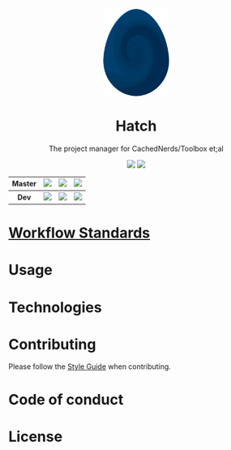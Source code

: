 <p align = "center"><img src="logo/egg.png" /></p>

<h1 align="center">Hatch</h1>
<p align="center">The project manager for CachedNerds/Toolbox et;al</p>

<p align="center">
  <img src="https://img.shields.io/github/release/CachedNerds/hatch/all.svg?label=pre-release">
  <a href="https://www.apache.org/licenses/LICENSE-2.0"><img src="https://img.shields.io/github/license/CachedNerds/Hatch.svg"></a>
</p>

<div align="center">
<table>
  <tr>
    <th >Master</th>
    <th align="center"><a href="https://travis-ci.org/CachedNerds/Hatch"><img src="https://travis-ci.org/CachedNerds/Hatch.svg?branch=master"></a></th>
    <th align="center"><a href="https://ci.appveyor.com/project/DannyPeck/hatch/branch/master"><img src="https://ci.appveyor.com/api/projects/status/ca0p5xwqjva7w6b2/branch/master?svg=true"></a></th>
    <th align="center"><a href="https://coveralls.io/github/CachedNerds/Hatch"><img src="https://coveralls.io/repos/github/CachedNerds/Hatch/badge.svg?branch=master"></a></th>
  </tr>
  <tr bgcolor="#fff">
    <th >Dev</a></th>
    <th align="center"><a href="https://travis-ci.org/CachedNerds/Hatch"><img src="https://travis-ci.org/CachedNerds/Hatch.svg?branch=dev"></a></th>
    <th align="center"><a href="https://ci.appveyor.com/api/projects/status/ca0p5xwqjva7w6b2/branch/dev?svg=true"><img src="https://ci.appveyor.com/api/projects/status/ca0p5xwqjva7w6b2/branch/dev?svg=true"></a></th>
    <th align="center"><a href="https://coveralls.io/github/CachedNerds/Hatch"><img src="https://coveralls.io/repos/github/CachedNerds/Hatch/badge.svg?branch=dev"></a></th>
  </tr>
</table>
</div>

# [Workflow Standards](https://github.com/CachedNerds/Hatch/blob/master/WORKFLOW.md)

# Usage

# Technologies

# Contributing

Please follow the [Style Guide](STYLE.md) when contributing. 

# Code of conduct

# License
